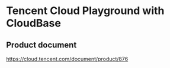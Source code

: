 # Tencent Cloud Playground with CloudBase

## Product document

https://cloud.tencent.com/document/product/876
